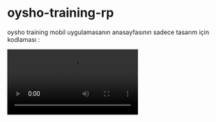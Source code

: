 # oysho-training-rp
oysho training mobil uygulamasanın anasayfasının sadece tasarım için kodlaması : 
<br/>

    
<video src='https://user-images.githubusercontent.com/58309495/211567527-5b58942a-6033-4f4c-9ea4-6f1299f8af4f.mp4'/>





